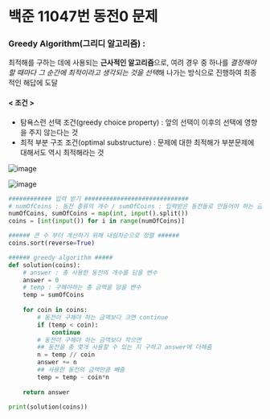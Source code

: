 # 백준 11047번 동전0 문제



### Greedy Algorithm(그리디 알고리즘) :

최적해를 구하는 데에 사용되는 **근사적인 알고리즘**으로, 여려 경우 중 하나를 *결정해야 할 때마다 그 순간에 최적이라고 생각되는 것을 선택*해 나가는 방식으로 진행하여 최종적인 해답에 도달



#### < 조건 >

- 탐욕스런 선택 조건(greedy choice property) : 앞의 선택이 이후의 선택에 영향을 주지 않는다는 것
- 최적 부분 구조 조건(optimal substructure) : 문제에 대한 최적해가 부분문제에 대해서도 역시 최적해라는 것



<img src="https://user-images.githubusercontent.com/33410490/69343360-dc6b0500-0cb0-11ea-8217-bf10e19f8147.png" alt="image"  />

![image](https://user-images.githubusercontent.com/33410490/69343419-f1e02f00-0cb0-11ea-9ccc-7637428588c7.png)

```python
############ 입력 받기 #############################
# numOfCoins : 동전 종류의 개수 / sumOfCoins : 입력받은 동전들로 만들어야 하는 금액
numOfCoins, sumOfCoins = map(int, input().split())
coins = [int(input()) for i in range(numOfCoins)]

###### 큰 수 부터 계산하기 위해 내림차순으로 정렬 ######
coins.sort(reverse=True)

###### greedy algorithm #####
def solution(coins):
    # answer : 총 사용한 동전의 개수를 담을 변수
    answer = 0 
    # temp : 구해야하는 총 금액을 담을 변수
    temp = sumOfCoins
  
    for coin in coins:
        # 동전이 구해야 하는 금액보다 크면 continue
        if (temp < coin):
            continue
        # 동전이 구해야 하는 금액보다 작으면
        ## 동전을 총 몇개 사용할 수 있는 지 구하고 answer에 더해줌
        n = temp // coin
        answer += n
        ## 사용한 동전의 금액만큼 빼줌
        temp = temp - coin*n
    
    return answer

print(solution(coins))
```

